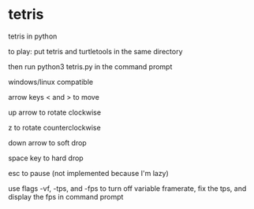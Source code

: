 # tetris
tetris in python

to play: put tetris and turtletools in the same directory

then run python3 tetris.py in the command prompt

windows/linux compatible

arrow keys < and > to move

up arrow to rotate clockwise

z to rotate counterclockwise

down arrow to soft drop

space key to hard drop

esc to pause (not implemented because I'm lazy)

use flags -vf, -tps, and -fps to turn off variable framerate, fix the tps, and display the fps in command prompt
